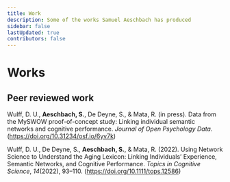 ```yaml
---
title: Work
description: Some of the works Samuel Aeschbach has produced
sidebar: false
lastUpdated: true
contributors: false
---
```


# Works
## Peer reviewed work

Wulff, D. U., **Aeschbach, S.**, De Deyne, S., & Mata, R. (in press). Data from the MySWOW proof-of-concept study: Linking individual semantic networks and cognitive performance. _Journal of Open Psychology Data._ (https://doi.org/10.31234/osf.io/6yv7k)

Wulff, D. U., De Deyne, S., **Aeschbach, S.**, & Mata, R. (2022). Using Network Science to Understand the Aging Lexicon: Linking Individuals’ Experience, Semantic Networks, and Cognitive Performance. _Topics in Cognitive Science_, _14_(2022), 93–110. (https://doi.org/10.1111/tops.12586)

